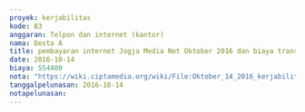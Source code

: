```yaml
---
proyek: kerjabilitas
kode: B3
anggaran: Telpon dan internet (kantor)
nama: Desta A
title: pembayaran internet Jogja Media Net Oktober 2016 dan biaya transfer
date: 2016-10-14
biaya: 554400
nota: "https://wiki.ciptamedia.org/wiki/File:Oktober_14_2016_kerjabilitas_B3_internet_jogja_media_net_desta.jpg"
tanggalpelunasan: 2016-10-14
notapelunasan:
---
```

